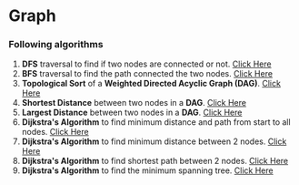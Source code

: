 # Graph 

### Following algorithms
1. **DFS** traversal to find if two nodes are connected or not. [Click Here](https://github.com/NamanAgarwal18/Fundamental-Codes/blob/main/Graphs/dfs.cpp)
2. **BFS** traversal to find the path connected the two nodes. [Click Here](https://github.com/NamanAgarwal18/Fundamental-Codes/blob/main/Graphs/dfs.cpp)
3. **Topological Sort** of a **Weighted Directed Acyclic Graph (DAG)**. [Click Here](https://github.com/NamanAgarwal18/Fundamental-Codes/blob/main/Graphs/Shortest%20path%20in%20DAG.cpp)
4. **Shortest Distance** between two nodes in a **DAG**. [Click Here](https://github.com/NamanAgarwal18/Fundamental-Codes/blob/main/Graphs/Shortest%20path%20in%20DAG.cpp)
5. **Largest Distance** between two nodes in a **DAG**. [Click Here](https://github.com/NamanAgarwal18/Fundamental-Codes/blob/main/Graphs/Shortest%20path%20in%20DAG.cpp)
6. **Dijkstra's Algorithm** to find minimum distance and path from start to all nodes. [Click Here](https://github.com/NamanAgarwal18/Fundamental-Codes/blob/main/Graphs/Dijkstra%20Algorithm.cpp)
7. **Dijkstra's Algorithm** to find minimum distance between 2 nodes. [Click Here](https://github.com/NamanAgarwal18/Fundamental-Codes/blob/main/Graphs/Dijkstra%20Algorithm.cpp)
8. **Dijkstra's Algorithm** to find shortest path between 2 nodes. [Click Here](https://github.com/NamanAgarwal18/Fundamental-Codes/blob/main/Graphs/Dijkstra%20Algorithm.cpp)
9. **Dijkstra's Algorithm** to find the minimum spanning tree. [Click Here](https://github.com/NamanAgarwal18/Fundamental-Codes/blob/main/Graphs/Dijkstra%20Algorithm.cpp)

